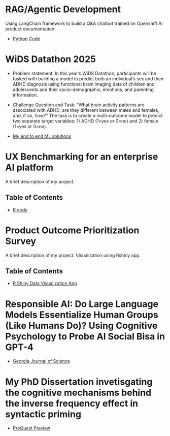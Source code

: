 # RAG/Agentic Development

Using LangChain framework to build a Q&A chatbot trained on Openshift AI product documentation.
- [Python Code](https://github.com/yingz2023/RAG/blob/main/QA_chatbot/README.md)

# WiDS Datathon 2025 

- Problem statement: In this year’s WiDS Datathon, participants will be tasked with building a model to predict both an individual’s sex and their ADHD diagnosis using functional brain imaging data of children and adolescents and their socio-demographic, emotions, and parenting information.

- Challenge Question and Task:
“What brain activity patterns are associated with ADHD; are they different between males and females, and, if so, how?”
The task is to create a multi-outcome model to predict two separate target variables: 1) ADHD (1=yes or 0=no) and 2) female (1=yes or 0=no).

- [My end to end ML solutions](https://github.com/jinhuizi-fu/wids-2025-h-y/blob/ying-test/WIDS2025.ipynb)

# UX Benchmarking for an enterprise AI platform 

A brief description of my project.

## Table of Contents

- [R code](https://github.com/yingz2023/yingz2023.github.io/blob/main/BM.R)

# Product Outcome Prioritization Survey 

A brief description of my project. Visualization using Rshiny app.

## Table of Contents

- [R Shiny Data Visualization App](https://zhou-yingz.shinyapps.io/outcome_app/)

# Responsible AI: Do Large Language Models Essentialize Human Groups (Like Humans Do)? Using Cognitive Psychology to Probe AI Social Bisa in GPT-4

- [Georgia Journal of Science](https://digitalcommons.gaacademy.org/gjs/vol82/iss1/142/)

# My PhD Dissertation invetisgating the cognitive mechanisms behind the inverse frequency effect in syntactic priming

- [ProQuest Preview](https://www.proquest.com/openview/9ba85529baab13ec810d50236b2d38c4/1.pdf?cbl=18750&diss=y&pq-origsite=gscholar)




